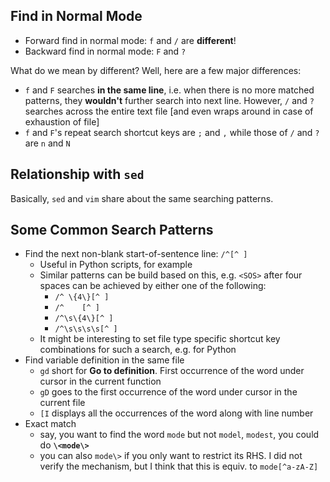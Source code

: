 ## Find in Normal Mode
- Forward find in normal mode: `f` and `/` are **different**!
- Backward find in normal mode: `F` and `?`

What do we mean by different? Well, here are a few major differences:
- `f` and `F` searches **in the same line**, i.e. when there
  is no more matched patterns, they **wouldn't** further search into next line. However, `/` and `?` searches across the entire text file [and even wraps around in case of exhaustion of file]
- `f` and `F`'s repeat search shortcut keys are `;` and `,` while those of `/` and `?` are `n` and `N`


## Relationship with `sed`
Basically, `sed` and `vim` share about the same searching patterns.


## Some Common Search Patterns
- Find the next non-blank start-of-sentence line: `/^[^ ]`
  - Useful in Python scripts, for example
  - Similar patterns can be build based on this, e.g. `<SOS>` after four spaces can be achieved by either one of the following:
    - `/^ \{4\}[^ ]`
    - `/^    [^ ]`
    - `/^\s\{4\}[^ ]`
    - `/^\s\s\s\s[^ ]`
  - It might be interesting to set file type specific shortcut key combinations for such a search, e.g. for Python
- Find variable definition in the same file
  - `gd` short for **Go to definition**. First occurrence of the word under cursor in the current function
  - `gD` goes to the first occurrence of the word under cursor in the current file
  - `[I` displays all the occurrences of the word along with line number
- Exact match
  - say, you want to find the word `mode` but not `model`, `modest`, you could do **`\<mode\>`**
  - you can also `mode\>` if you only want to restrict its RHS. I did not verify the mechanism, but I think that
    this is equiv. to `mode[^a-zA-Z]`
